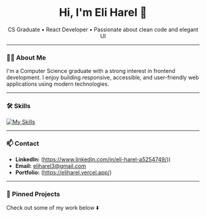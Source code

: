 <h1 align="center">Hi, I'm Eli Harel 👋</h1>

<p align="center">
  CS Graduate • React Developer • Passionate about clean code and elegant UI
</p>

---

### 👨‍💻 About Me

I'm a Computer Science graduate with a strong interest in frontend development. I enjoy building responsive, accessible, and user-friendly web applications using modern technologies.

---

### 🛠️ Skills

[![My Skills](https://skillicons.dev/icons?i=js,html,css,react,nodejs,mongodb,java,cs)](https://skillicons.dev)

---

### 📫 Contact

- **LinkedIn:** (https://www.linkedin.com/in/eli-harel-a5254749/))
- **Email:** eliharel3@gmail.com
- **Portfolio:** (https://eliharel.vercel.app/)

---

### 📌 Pinned Projects

Check out some of my work below ⬇️
